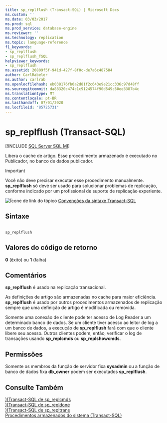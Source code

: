 ```yaml
---
title: sp_replflush (Transact-SQL) | Microsoft Docs
ms.custom: ''
ms.date: 03/03/2017
ms.prod: sql
ms.prod_service: database-engine
ms.reviewer: ''
ms.technology: replication
ms.topic: language-reference
f1_keywords:
- sp_replflush
- sp_replflush_TSQL
helpviewer_keywords:
- sp_replflush
ms.assetid: 20809f5f-941d-427f-8f0c-de7a6c487584
author: CarlRabeler
ms.author: carlrab
ms.openlocfilehash: eb038176fb0a2d81f2c643e9e21cc336c97d48ff
ms.sourcegitcommit: da88320c474c1c9124574f90d549c50ee3387b4c
ms.translationtype: MT
ms.contentlocale: pt-BR
ms.lasthandoff: 07/01/2020
ms.locfileid: "85725731"
---
```

# <a name="sp_replflush-transact-sql"></a>sp_replflush (Transact-SQL)
[!INCLUDE [SQL Server SQL MI](../../includes/applies-to-version/sql-asdbmi.md)]

  Libera o cache de artigo. Esse procedimento armazenado é executado no Publicador, no banco de dados publicador.  
  
> [!IMPORTANT]  
>  Você não deve precisar executar esse procedimento manualmente. **sp_replflush** só deve ser usado para solucionar problemas de replicação, conforme indicado por um profissional de suporte de replicação experiente.  
  
 ![Ícone de link do tópico](../../database-engine/configure-windows/media/topic-link.gif "Ícone de link do tópico") [Convenções da sintaxe Transact-SQL](../../t-sql/language-elements/transact-sql-syntax-conventions-transact-sql.md)  
  
## <a name="syntax"></a>Sintaxe  
  
```  
  
sp_replflush  
```  
  
## <a name="return-code-values"></a>Valores do código de retorno  
 **0** (êxito) ou **1** (falha)  
  
## <a name="remarks"></a>Comentários  
 **sp_replflush** é usado na replicação transacional.  
  
 As definições de artigo são armazenadas no cache para maior eficiência. **sp_replflush** é usado por outros procedimentos armazenados de replicação sempre que uma definição de artigo é modificada ou removida.  
  
 Somente uma conexão de cliente pode ter acesso de Log Reader a um determinado banco de dados. Se um cliente tiver acesso ao leitor de log a um banco de dados, a execução de **sp_replflush** fará com que o cliente libere seu acesso. Outros clientes podem, então, verificar o log de transações usando **sp_replcmds** ou **sp_replshowcmds**.  
  
## <a name="permissions"></a>Permissões  
 Somente os membros da função de servidor fixa **sysadmin** ou a função de banco de dados fixa **db_owner** podem ser executados **sp_replflush**.  
  
## <a name="see-also"></a>Consulte Também  
 [&#41;&#40;Transact-SQL de sp_replcmds](../../relational-databases/system-stored-procedures/sp-replcmds-transact-sql.md)   
 [&#41;&#40;Transact-SQL de sp_repldone](../../relational-databases/system-stored-procedures/sp-repldone-transact-sql.md)   
 [&#41;&#40;Transact-SQL de sp_repltrans](../../relational-databases/system-stored-procedures/sp-repltrans-transact-sql.md)   
 [Procedimentos armazenados do sistema &#40;Transact-SQL&#41;](../../relational-databases/system-stored-procedures/system-stored-procedures-transact-sql.md)  
  
  
